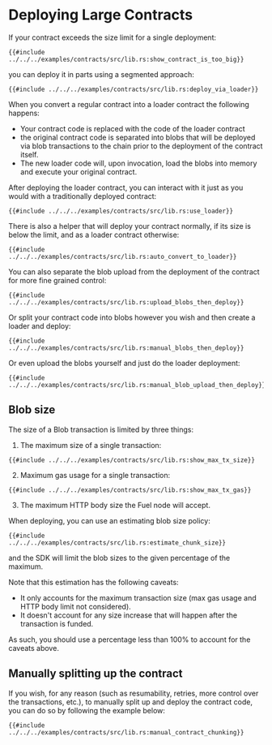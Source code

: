 # Deploying Large Contracts

If your contract exceeds the size limit for a single deployment:

```rust,ignore
{{#include ../../../examples/contracts/src/lib.rs:show_contract_is_too_big}}
```

you can deploy it in parts using a segmented approach:

```rust,ignore
{{#include ../../../examples/contracts/src/lib.rs:deploy_via_loader}}
```

When you convert a regular contract into a loader contract the following happens:

* Your contract code is replaced with the code of the loader contract
* the original contract code is separated into blobs that will be deployed via blob transactions to the chain prior to the deployment of the contract itself.
* The new loader code will, upon invocation, load the blobs into memory and execute your original contract.

After deploying the loader contract, you can interact with it just as you would with a traditionally deployed contract:

```rust,ignore
{{#include ../../../examples/contracts/src/lib.rs:use_loader}}
```

There is also a helper that will deploy your contract normally, if its size is below the limit, and as a loader contract otherwise:

```rust,ignore
{{#include ../../../examples/contracts/src/lib.rs:auto_convert_to_loader}}
```

You can also separate the blob upload from the deployment of the contract for more fine grained control:

```rust,ignore
{{#include ../../../examples/contracts/src/lib.rs:upload_blobs_then_deploy}}
```

Or split your contract code into blobs however you wish and then create a loader and deploy:

```rust,ignore
{{#include ../../../examples/contracts/src/lib.rs:manual_blobs_then_deploy}}
```

Or even upload the blobs yourself and just do the loader deployment:

```rust,ignore
{{#include ../../../examples/contracts/src/lib.rs:manual_blob_upload_then_deploy}}
```

## Blob size

The size of a Blob transaction is limited by three things:

1. The maximum size of a single transaction:

```rust,ignore
{{#include ../../../examples/contracts/src/lib.rs:show_max_tx_size}}
```

2. Maximum gas usage for a single transaction:

```rust,ignore
{{#include ../../../examples/contracts/src/lib.rs:show_max_tx_gas}}
```

3. The maximum HTTP body size the Fuel node will accept.

When deploying, you can use an estimating blob size policy:

```rust,ignore
{{#include ../../../examples/contracts/src/lib.rs:estimate_chunk_size}}
```

and the SDK will limit the blob sizes to the given percentage of the maximum.

Note that this estimation has the following caveats:

* It only accounts for the maximum transaction size (max gas usage and HTTP body limit not considered).
* It doesn't account for any size increase that will happen after the transaction is funded.

As such, you should use a percentage less than 100% to account for the caveats above.

## Manually splitting up the contract

If you wish, for any reason (such as resumability, retries, more control over the transactions, etc.), to manually split up and deploy the contract code, you can do so by following the example below:

```rust,ignore
{{#include ../../../examples/contracts/src/lib.rs:manual_contract_chunking}}
```

